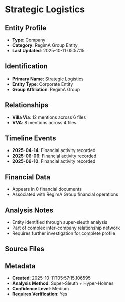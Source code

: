 # Strategic Logistics

## Entity Profile
- **Type**: Company
- **Category**: RegimA Group Entity
- **Last Updated**: 2025-10-11 05:57:15

## Identification
- **Primary Name**: Strategic Logistics
- **Entity Type**: Corporate Entity
- **Group Affiliation**: RegimA Group

## Relationships
- **Villa Via**: 12 mentions across 6 files
- **VVA**: 8 mentions across 4 files

## Timeline Events
- **2025-04-14**: Financial activity recorded
- **2025-06-06**: Financial activity recorded  
- **2025-06-10**: Financial activity recorded

## Financial Data
- Appears in 0 financial documents
- Associated with RegimA Group financial operations

## Analysis Notes
- Entity identified through super-sleuth analysis
- Part of complex inter-company relationship network
- Requires further investigation for complete profile

## Source Files

## Metadata
- **Created**: 2025-10-11T05:57:15.106595
- **Analysis Method**: Super-Sleuth + Hyper-Holmes
- **Confidence Level**: Medium
- **Requires Verification**: Yes
